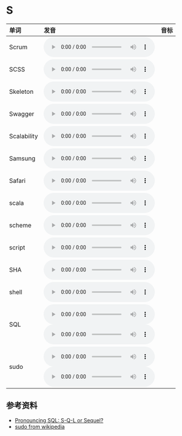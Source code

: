 
# S

| 单词  | 发音 | 音标 |
| :-- | :-- | :-- |
| Scrum | <audio :src="$withBase('/audio/Scrum.mp3')" controls="controls" controlslist="nodownload"></audio> |  |
| SCSS | <audio :src="$withBase('/audio/SCSS.mp3')" controls="controls" controlslist="nodownload"></audio> |  |
| Skeleton | <audio :src="$withBase('/audio/Skeleton.mp3')" controls="controls" controlslist="nodownload"></audio> |  |
| Swagger | <audio :src="$withBase('/audio/Swagger.mp3')" controls="controls" controlslist="nodownload"></audio> |  |
| Scalability | <audio :src="$withBase('/audio/Scalability.mp3')" controls="controls" controlslist="nodownload"></audio> |  |
| Samsung | <audio :src="$withBase('/audio/Samsung.mp3')" controls="controls" controlslist="nodownload"></audio> |  |
| Safari | <audio :src="$withBase('/audio/Safari.mp3')" controls="controls" controlslist="nodownload"></audio> |  |
| scala | <audio :src="$withBase('/audio/scala.mp3')" controls="controls" controlslist="nodownload"></audio> |  |
| scheme | <audio :src="$withBase('/audio/scheme.mp3')" controls="controls" controlslist="nodownload"></audio> |  |
| script | <audio :src="$withBase('/audio/script.mp3')" controls="controls" controlslist="nodownload"></audio> |  |
| SHA | <audio :src="$withBase('/audio/SHA.mp3')" controls="controls" controlslist="nodownload"></audio> |  |
| shell | <audio :src="$withBase('/audio/shell.mp3')" controls="controls" controlslist="nodownload"></audio> |  |
| SQL | <audio :src="$withBase('/audio/SQL-0.mp3')" controls="controls" controlslist="nodownload"></audio><br/><audio :src="$withBase('/audio/SQL-1.mp3')" controls="controls" controlslist="nodownload"></audio> |  |
| sudo | <audio :src="$withBase('/audio/sudo-0.mp3')" controls="controls" controlslist="nodownload"></audio><br/><audio :src="$withBase('/audio/sudo-1.mp3')" controls="controls" controlslist="nodownload"></audio> |  |

## 参考资料

- [Pronouncing SQL: S-Q-L or Sequel?](http://patorjk.com/blog/2012/01/26/pronouncing-sql-s-q-l-or-sequel/)
- [sudo from wikipedia](https://en.wikipedia.org/wiki/Sudo)
